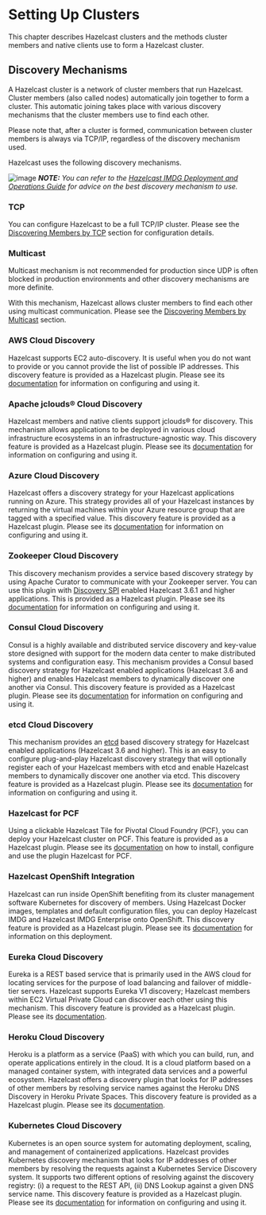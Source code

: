 
# Setting Up Clusters

This chapter describes Hazelcast clusters and the methods cluster members and native clients use to form a Hazelcast cluster. 

## Discovery Mechanisms

A Hazelcast cluster is a network of cluster members that run Hazelcast. Cluster members (also called nodes) automatically join together to form a cluster. This automatic joining takes place with various discovery mechanisms that the cluster members use to find each other.

Please note that, after a cluster is formed, communication between cluster members is always via TCP/IP, regardless of the discovery mechanism used.

Hazelcast uses the following discovery mechanisms.

![image](images/NoteSmall.jpg) ***NOTE:*** *You can refer to the [Hazelcast IMDG Deployment and Operations Guide](https://hazelcast.com/resources/hazelcast-deployment-operations-guide/) for advice on the best discovery mechanism to use.*


### TCP

You can configure Hazelcast to be a full TCP/IP cluster. Please see the [Discovering Members by TCP](#discovering-members-by-tcp) section for configuration details.

### Multicast

Multicast mechanism is not recommended for production since UDP is often blocked in production environments and other discovery mechanisms are more definite.

With this mechanism, Hazelcast allows cluster members to find each other using multicast communication. Please see the [Discovering Members by Multicast](#discovering-members-by-multicast) section.

### AWS Cloud Discovery

Hazelcast supports EC2 auto-discovery. It is useful when you do not want to provide or you cannot provide the list of possible IP addresses. This discovery feature is provided as a Hazelcast plugin. Please see its [documentation](https://github.com/hazelcast/hazelcast-aws/blob/master/README.md) for information on configuring and using it.

### Apache jclouds® Cloud Discovery

Hazelcast members and native clients support jclouds® for discovery. This mechanism allows applications to be deployed in various cloud infrastructure ecosystems in an infrastructure-agnostic way. This discovery feature is provided as a Hazelcast plugin. Please see its [documentation](https://github.com/hazelcast/hazelcast-jclouds/blob/master/README.md) for information on configuring and using it.

### Azure Cloud Discovery

Hazelcast offers a discovery strategy for your Hazelcast applications running on Azure. This strategy provides all of your Hazelcast instances by returning the virtual machines within your Azure resource group that are tagged with a specified value. This discovery feature is provided as a Hazelcast plugin. Please see its [documentation](https://github.com/hazelcast/hazelcast-azure/blob/master/README.md) for information on configuring and using it.

### Zookeeper Cloud Discovery

This discovery mechanism provides a service based discovery strategy by using Apache Curator to communicate with your Zookeeper server. You can use this plugin with [Discovery SPI](#discovery-spi) enabled Hazelcast 3.6.1 and higher applications. This is provided as a Hazelcast plugin. Please see its [documentation](https://github.com/hazelcast/hazelcast-zookeeper/blob/master/README.md) for information on configuring and using it.

### Consul Cloud Discovery

Consul is a highly available and distributed service discovery and key-value store designed with support for the modern data center to make distributed systems and configuration easy. This mechanism provides a Consul based discovery strategy for Hazelcast enabled applications (Hazelcast 3.6 and higher) and enables Hazelcast members to dynamically discover one another via Consul. This discovery feature is provided as a Hazelcast plugin. Please see its [documentation](https://github.com/bitsofinfo/hazelcast-consul-discovery-spi) for information on configuring and using it.

### etcd Cloud Discovery

This mechanism provides an [etcd](https://coreos.com/etcd/) based discovery strategy for Hazelcast enabled applications (Hazelcast 3.6 and higher). This is an easy to configure plug-and-play Hazelcast discovery strategy that will optionally register each of your Hazelcast members with etcd and enable Hazelcast members to dynamically discover one another via etcd. This discovery feature is provided as a Hazelcast plugin. Please see its [documentation](https://github.com/bitsofinfo/hazelcast-etcd-discovery-spi/blob/master/README.md) for information on configuring and using it.

### Hazelcast for PCF

Using a clickable Hazelcast Tile for Pivotal Cloud Foundry (PCF), you can deploy your Hazelcast cluster on PCF. This feature is provided as a Hazelcast plugin. Please see its [documentation](https://docs.pivotal.io/partners/hazelcast/index.html) on how to install, configure and use the plugin Hazelcast for PCF.

### Hazelcast OpenShift Integration

Hazelcast can run inside OpenShift benefiting from its cluster management software Kubernetes for discovery of members. Using Hazelcast Docker images, templates and default configuration files, you can deploy Hazelcast IMDG and Hazelcast IMDG Enterprise onto OpenShift. This discovery feature is provided as a Hazelcast plugin. Please see its [documentation](https://github.com/hazelcast/hazelcast-openshift) for information on this deployment.

### Eureka Cloud Discovery

Eureka is a REST based service that is primarily used in the AWS cloud for locating services for the purpose of load balancing and failover of middle-tier servers. Hazelcast supports Eureka V1 discovery; Hazelcast members within EC2 Virtual Private Cloud can discover each other using this mechanism. This discovery feature is provided as a Hazelcast plugin. Please see its [documentation](https://github.com/hazelcast/hazelcast-eureka).

### Heroku Cloud Discovery

Heroku is a platform as a service (PaaS) with which you can build, run, and operate applications entirely in the cloud. It is a cloud platform based on a managed container system, with integrated data services and a powerful ecosystem. Hazelcast offers a discovery plugin that looks for IP addresses of other members by resolving service names against the Heroku DNS Discovery in Heroku Private Spaces. This discovery feature is provided as a Hazelcast plugin. Please see its [documentation](https://github.com/jkutner/hazelcast-heroku-discovery/blob/master/README.md).

### Kubernetes Cloud Discovery

Kubernetes is an open source system for automating deployment, scaling, and management of containerized applications. Hazelcast provides Kubernetes discovery mechanism that looks for IP addresses of other members by resolving the requests against a Kubernetes Service Discovery system. It supports two different options of resolving against the discovery registry: (i) a request to the REST API, (ii) DNS Lookup against a given DNS service name. This discovery feature is provided as a Hazelcast plugin. Please see its [documentation](https://github.com/hazelcast/hazelcast-kubernetes/blob/master/README.adoc) for information on configuring and using it.
